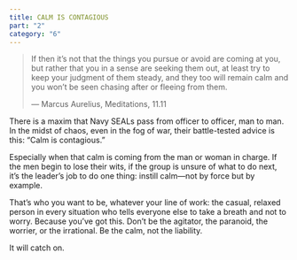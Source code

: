 ```yaml
---
title: CALM IS CONTAGIOUS
part: "2"
category: "6"
---
```


> If then it’s not that the things you pursue or avoid are coming at you, but rather that you in a sense are seeking them out, at least try to keep your judgment of them steady, and they too will remain calm and you won’t be seen chasing after or fleeing from them.
>
> — Marcus Aurelius, Meditations, 11.11

There is a maxim that Navy SEALs pass from officer to officer, man to man. In the midst of chaos, even in the fog of war, their battle-tested advice is this: “Calm is contagious.”

Especially when that calm is coming from the man or woman in charge. If the men begin to lose their wits, if the group is unsure of what to do next, it’s the leader’s job to do one thing: instill calm—not by force but by example.

That’s who you want to be, whatever your line of work: the casual, relaxed person in every situation who tells everyone else to take a breath and not to worry. Because you’ve got this. Don’t be the agitator, the paranoid, the worrier, or the irrational. Be the calm, not the liability.

It will catch on.
